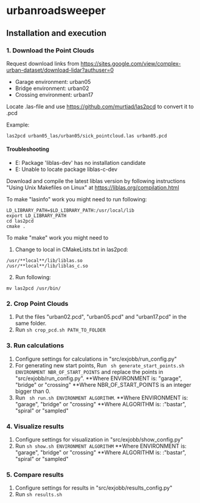 # urbanroadsweeper

## Installation and execution

### 1. Download the Point Clouds

Request download links from https://sites.google.com/view/complex-urban-dataset/download-lidar?authuser=0

* Garage environment: urban05
* Bridge environment: urban02
* Crossing environment: urban17

Locate .las-file and use https://github.com/murtiad/las2pcd to convert it to .pcd

Example:
```
las2pcd urban05_las/urban05/sick_pointcloud.las urban05.pcd
```

#### Troubleshooting

* E: Package 'liblas-dev' has no installation candidate
* E: Unable to locate package liblas-c-dev

Download and compile the latest liblas version by following instructions "Using Unix Makefiles on Linux" at https://liblas.org/compilation.html

To make "lasinfo" work you might need to run following:
```
LD_LIBRARY_PATH=$LD_LIBRARY_PATH:/usr/local/lib
export LD_LIBRARY_PATH
cd las2pcd
cmake .
```

To make "make" work you might need to 
1. Change to local in CMakeLists.txt in las2pcd:
```
/usr/**local**/lib/liblas.so
/usr/**local**/lib/liblas_c.so
```
2. Run following:
```
mv las2pcd /usr/bin/
```

### 2. Crop Point Clouds
1. Put the files "urban02.pcd", "urban05.pcd" and "urban17.pcd" in the same folder.
2. Run ``` sh crop_pcd.sh PATH_TO_FOLDER ```

### 3. Run calculations
1. Configure settings for calculations in "src/exjobb/run_config.py"
2. For generating new start points, Run ``` sh generate_start_points.sh ENVIRONMENT NBR_OF_START_POINTS``` and replace the points in "src/exjobb/run_config.py".
**Where ENVIRONMENT is: "garage", "bridge" or "crossing"
**Where NBR_OF_START_POINTS is an integer bigger than 0.
3. Run ``` sh run.sh ENVIRONMENT ALGORITHM```. 
**Where ENVIRONMENT is: "garage", "bridge" or "crossing"
**Where ALGORITHM is: :"bastar", "spiral" or "sampled"

### 4. Visualize results
1. Configure settings for visualization in "src/exjobb/show_config.py"
2. Run ``` sh show.sh ENVIRONMENT ALGORITHM ```
**Where ENVIRONMENT is: "garage", "bridge" or "crossing"
**Where ALGORITHM is: :"bastar", "spiral" or "sampled"

### 5. Compare results
1. Configure settings for results in "src/exjobb/results_config.py"
2. Run ``` sh results.sh ```